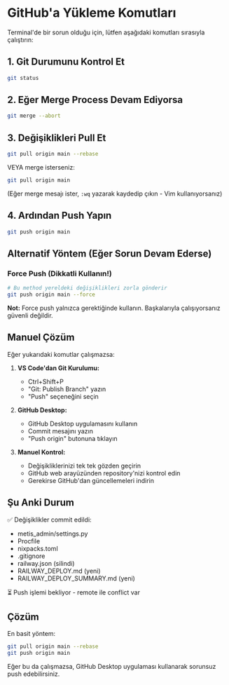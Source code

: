 # GitHub'a Yükleme Komutları

Terminal'de bir sorun olduğu için, lütfen aşağıdaki komutları sırasıyla çalıştırın:

## 1. Git Durumunu Kontrol Et
```bash
git status
```

## 2. Eğer Merge Process Devam Ediyorsa
```bash
git merge --abort
```

## 3. Değişiklikleri Pull Et
```bash
git pull origin main --rebase
```

VEYA merge isterseniz:
```bash
git pull origin main
```
(Eğer merge mesajı ister, `:wq` yazarak kaydedip çıkın - Vim kullanıyorsanız)

## 4. Ardından Push Yapın
```bash
git push origin main
```

## Alternatif Yöntem (Eğer Sorun Devam Ederse)

### Force Push (Dikkatli Kullanın!)
```bash
# Bu method yereldeki değişiklikleri zorla gönderir
git push origin main --force
```

**Not:** Force push yalnızca gerektiğinde kullanın. Başkalarıyla çalışıyorsanız güvenli değildir.

## Manuel Çözüm

Eğer yukarıdaki komutlar çalışmazsa:

1. **VS Code'dan Git Kurulumu:**
   - Ctrl+Shift+P
   - "Git: Publish Branch" yazın
   - "Push" seçeneğini seçin

2. **GitHub Desktop:**
   - GitHub Desktop uygulamasını kullanın
   - Commit mesajını yazın
   - "Push origin" butonuna tıklayın

3. **Manuel Kontrol:**
   - Değişikliklerinizi tek tek gözden geçirin
   - GitHub web arayüzünden repository'nizi kontrol edin
   - Gerekirse GitHub'dan güncellemeleri indirin

## Şu Anki Durum

✅ Değişiklikler commit edildi:
- metis_admin/settings.py
- Procfile
- nixpacks.toml
- .gitignore
- railway.json (silindi)
- RAILWAY_DEPLOY.md (yeni)
- RAILWAY_DEPLOY_SUMMARY.md (yeni)

⏳ Push işlemi bekliyor - remote ile conflict var

## Çözüm

En basit yöntem:
```bash
git pull origin main --rebase
git push origin main
```

Eğer bu da çalışmazsa, GitHub Desktop uygulaması kullanarak sorunsuz push edebilirsiniz.

